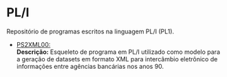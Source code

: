 # PL/I

Repositório de programas escritos na linguagem PL/I (PL1).  

* [PS2XML00:](https://github.com/fermyno/mainframe/tree/main/PLI/PS2XML00)  
  **Descrição:** Esqueleto de programa em PL/I utilizado como modelo para a geração de datasets em formato XML para intercâmbio eletrônico de informações entre agências bancárias nos anos 90.  
